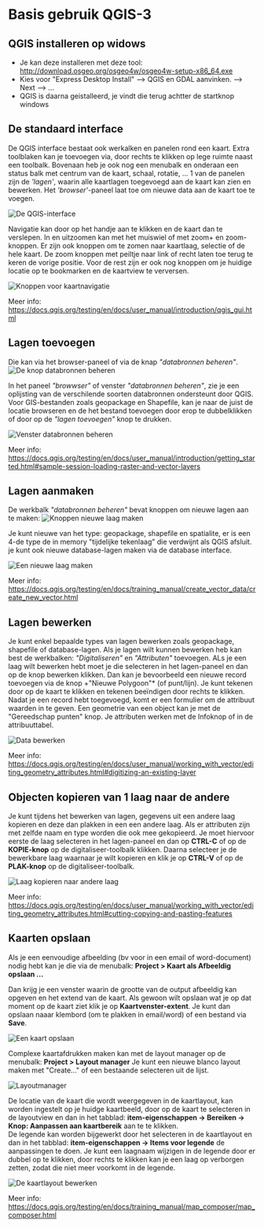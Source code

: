 Basis gebruik QGIS-3
====================

QGIS installeren op widows
---------------
 - Je kan deze installeren met deze tool: http://download.osgeo.org/osgeo4w/osgeo4w-setup-x86_64.exe 
 - Kies voor "Express Desktop Install" --> QGIS en GDAL aanvinken. --> Next --> ...
 - QGIS is daarna geistalleerd, je vindt die terug achtter de startknop windows

De standaard interface 
----------------------

De QGIS interface bestaat ook werkalken en panelen rond een kaart. 
Extra toolblaken kan je toevoegen via, door rechts te klikken op lege ruimte naast een toolbalk.
Bovenaan heb je ook nog een menubalk en onderaan een status balk met centrum van de kaart, schaal, rotatie, ...
1 van de panelen zijn de *'lagen'*, waarin alle kaartlagen toegevoegd aan de kaart kan zien en bewerken. 
Het *'browser'*-paneel laat toe om nieuwe data aan de kaart toe te voegen.

![][interface]

Navigatie kan door op het handje aan te klikken en de kaart dan te verslepen. In en uitzoomen kan met het muiswiel of met zoom+ en zoom-  knoppen. Er zijn ook knoppen om te zomen naar kaartlaag, selectie of de hele kaart. De zoom knoppen met peiltje naar link of recht laten toe terug te keren de vorige positie. Voor de rest zijn er ook nog knoppen om je huidige locatie op te bookmarken en de kaartview te verversen.  

![][zoomknoppen]

Meer info: https://docs.qgis.org/testing/en/docs/user_manual/introduction/qgis_gui.html

Lagen toevoegen
--------------
Die kan via het browser-paneel of via de knap *"databronnen beheren"*. ![][knop_databron]

In het paneel *"browwser"* of venster *"databronnen beheren"*, zie je een oplijsting van de verschilende soorten databronnen ondersteunt door QGIS. Voor GIS-bestanden zoals geopackage en Shapefile, kan je naar de juist de locatie browseren en de het bestand toevoegen door erop te dubbelklikken of door op de *"lagen toevoegen"* knop te drukken. 

![][venster_databronnen]

Meer info: https://docs.qgis.org/testing/en/docs/user_manual/introduction/getting_started.html#sample-session-loading-raster-and-vector-layers

Lagen aanmaken
--------------

De werkbalk *"databronnen beheren"* bevat knoppen om nieuwe lagen aan te maken: ![][new_laag]

Je kunt nieuwe van het type: geopackage, shapefile en spatialite, er is een 4-de type de in memory "tijdelijke tekenlaag" die verdwijnt als QGIS afsluit. je kunt ook nieuwe database-lagen maken via de database interface. 

![][new_laag_maken]

Meer info: https://docs.qgis.org/testing/en/docs/training_manual/create_vector_data/create_new_vector.html

Lagen bewerken
--------------
Je kunt enkel bepaalde types van lagen bewerken zoals geopackage, shapefile of database-lagen.
Als je lagen wilt kunnen bewerken heb kan best de werkbalken: *"Digitaliseren"* en *"Attributen"* toevoegen. 
ALs je een laag wilt bewerken hebt moet je die selecteren in het lagen-paneel en dan op de knop bewerken klikken.
Dan kan je bevoorbeeld een nieuwe record toevoegen via de knop +"Nieuwe Polygoon"* (of punt/lijn). 
Je kunt tekenen door op de kaart te klikken en tekenen beeïndigen door rechts te klikken.
Nadat je een record hebt toegevoegd, komt er een formulier om de attribuut waarden in te geven.
Een geometrie van een object kan je  met de "Gereedschap punten" knop. 
Je attributen werken met de Infoknop of in de attribuuttabel.

![][data_bewerken]

Meer info: https://docs.qgis.org/testing/en/docs/user_manual/working_with_vector/editing_geometry_attributes.html#digitizing-an-existing-layer

Objecten kopieren van 1 laag naar de andere
-------------------------------------------
Je kunt tijdens het bewerken van lagen, gegevens uit een andere laag kopieren en deze dan plakken in een een andere laag.
Als er attributen zijn met zelfde naam en type worden die ook mee gekopieerd. 
Je moet hiervoor eerste de laag selecteren in het lagen-paneel en dan op **CTRL-C** of op de **KOPIE-knop** op de digitaliseer-toolbalk klikken. 
Daarna selecteer je de bewerkbare laag waarnaar je wilt kopieren en klik je op **CTRL-V** of op de **PLAK-knop** op de digitaliseer-toolbalk.

![][copyLayer]

Meer info: https://docs.qgis.org/testing/en/docs/user_manual/working_with_vector/editing_geometry_attributes.html#cutting-copying-and-pasting-features

Kaarten opslaan
---------------

Als je een eenvoudige afbeelding (bv voor in een email of word-document) nodig hebt kan je die via de menubalk: **Project > Kaart als Afbeeldig opslaan ...**

Dan krijg je een venster waarin de grootte van de output afbeeldig kan opgeven en het extend van de kaart.
Als gewoon wilt opslaan wat je op dat moment op de kaart ziet klik je op **Kaartvenster-extent**.
Je kunt dan opslaan naaar klembord (om te plakken in email/word) of een bestand via **Save**.

![][save_map]

Complexe kaartafdrukken maken kan met de layout manager op de menubalk: **Project > Layout manager**
Je kunt een nieuwe blanco layout maken met "Create..." of een bestaande selecteren uit de lijst.

![][layoutManager]

De locatie van de kaart die wordt weergegeven in de kaartlayout, kan worden ingestelt op je huidge kaartbeeld, 
door op de kaart te selecteren in de layoutview en dan in het tabblad: 
**item-eigenschappen ->  Bereiken -> Knop: Aanpassen aan kaartbereik** aan te te klikken.  
De legende kan worden bijgewerkt door het selecteren in de kaartlayout en dan in het tabblad: 
**item-eigenschappen -> Items voor legende** de aanpassingen te doen. 
Je kunt een laagnaam wijzigen in de legende door er dubbel op te klikken, 
door rechts te klikken kan je een laag op verborgen zetten, zodat die niet meer voorkomt in de legende. 

![][kaartLayout]

Meer info: https://docs.qgis.org/testing/en/docs/training_manual/map_composer/map_composer.html 


[interface]: interface.png "De QGIS-interface"
[knop_databron]: knop_databron.png "De knop databronnen beheren"
[venster_databronnen]: venster_databronnen.png "Venster databronnen beheren"
[zoomknoppen]: zoomknoppen.png "Knoppen voor kaartnavigatie"
[data_bewerken]: data_bewerken.gif "Data bewerken"
[new_laag]: new_laag.png "Knoppen nieuwe laag maken"
[new_laag_maken]: new_laag_maken.gif "Een nieuwe laag maken"
[save_map]: save_map.png "Een kaart opslaan"
[copyLayer]: copyLayer.gif "Laag kopieren naar andere laag"
[layoutManager]: layoutManager.png "Layoutmanager"
[kaartLayout]: kaartLayout.gif "De kaartlayout bewerken"
